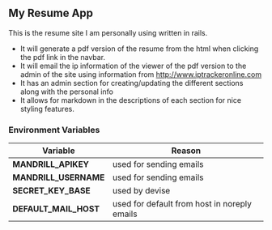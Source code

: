 ## My Resume App

This is the resume site I am personally using written in rails.
* It will generate a pdf version of the resume from the html when clicking the pdf link in the navbar.
* It will email the ip information of the viewer of the pdf version to the admin of the site using information from http://www.iptrackeronline.com
* It has an admin section for creating/updating the different sections along with the personal info
* It allows for markdown in the descriptions of each section for nice styling features.

### Environment Variables

| Variable              | Reason                                       |
| ----------------------| -------------------------------------------- |
| **MANDRILL_APIKEY**   | used for sending emails                      |
| **MANDRILL_USERNAME** | used for sending emails                      |
| **SECRET_KEY_BASE**   | used by devise                               |
| **DEFAULT_MAIL_HOST** | used for default from host in noreply emails |